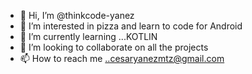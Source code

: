 - 👋 Hi, I’m @thinkcode-yanez
- 👀 I’m interested in pizza and learn to code for Android
- 🌱 I’m currently learning ...KOTLIN
- 💞️ I’m looking to collaborate on all the projects 
- 📫 How to reach me ..cesaryanezmtz@gmail.com

<!---
thinkcode-yanez/thinkcode-yanez is a ✨ special ✨ repository because its `README.md` (this file) appears on your GitHub profile.
You can click the Preview link to take a look at your changes.
--->
